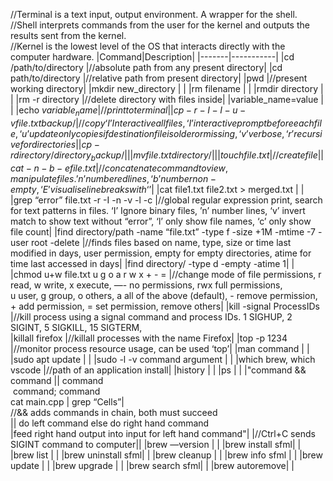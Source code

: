 //Terminal is a text input, output environment. A wrapper for the shell.<br>
//Shell interprets commands from the user for the kernel and outputs the results sent from the kernel.<br>
//Kernel is the lowest level of the OS that interacts directly with the computer hardware.
|Command|Description|
|-------|-----------|
|cd /path/to/directory	|//absolute path from any present directory|
|cd path/to/directory	|//relative path from present directory|
|pwd	|//present working directory|
|mkdir new_directory	| |
|rm filename	| |
|rmdir directory	| |
|rm -r directory	 |//delete directory with files inside|
|variable_name=value	| |
|echo $variable_name	|//print to terminal|	
|cp -r -I -I -u -v file.txt backup/	|//copy ‘I’ Interactive all files, ‘I’ interactive prompt before each file, ‘u’ update only copies if destination file is older or missing, ‘v’ verbose, ‘r’ recursive for directories|
|cp -r directory/ directory_backup/	| |
|mv file.txt directory/	| |
|touch file.txt	|//create file|
|cat -n -b -e file.txt	|//concatenate command to view, manipulate files. ’n’ numbered lines, ‘b’ number non-empty, ‘E’ visualise line breaks with ‘$’|
|cat file1.txt file2.txt > merged.txt	| |
|grep “error” file.txt -r -I -n -v -l -c	|//global regular expression print, search for text patterns in files. ‘I’ Ignore binary files, ’n’ number lines, ‘v’ invert match to show text without “error”, ‘l’ only show file names, ‘c’ only show file count|
|find directory/path -name “file.txt” -type f -size  +1M -mtime -7 -user root -delete	|//finds files based on name, type, size or time last modified in days, user permission, empty for empty directories, atime for time last accessed in days|
|find directory/ -type d -empty -atime 1| |	
|chmod u+w file.txt u g o a r w x + - =	|//change mode of file permissions, r read, w write, x execute, —- no permissions, rwx full permissions, <br>u user, g group, o others, a all of the above (default), - remove permission, + add permission, = set permission, remove others|
|kill -signal ProcessIDs	|//kill process using a signal command and process IDs. 1 SIGHUP, 2 SIGINT, 5 SIGKILL, 15 SIGTERM,  
|killall firefox	|//killall processes with the name Firefox|
|top -p 1234	|//monitor process resource usage, can be used ‘top’|
|man command	| |
|sudo apt update	| |
|sudo -l -v command argument	| |
|which brew, which vscode	|//path of an application install|
|history	| |
|ps	| |
|"command && command \|\| command <br> command; command <br>cat main.cpp \| grep “Cells”| <br>//&& adds commands in chain, both must succeed  <br>\|\| do left command else do right hand command <br>\|feed right hand output into input for left hand command"|
|//Ctrl+C sends SIGINT command to computer||
|brew —version	|	|
|brew install sfml|	|
|brew list	|	|
|brew uninstall sfml|	|
|brew cleanup	|	|
|brew info sfml	|	|
|brew update	|	|
|brew upgrade	|	|
|brew search sfml|	|
|brew autoremove|	|

	

